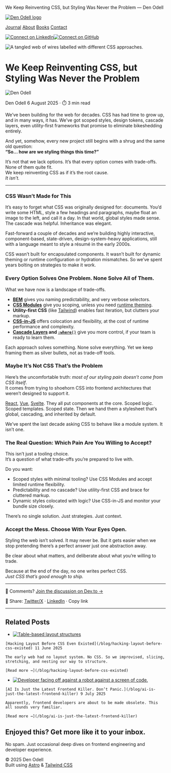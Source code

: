 We Keep Reinventing CSS, but Styling Was Never the Problem — Den Odell   

[![Den Odell logo](/images/logo.avif)](/)

[Journal](/blog) [About](/about) [Books](/books) [Contact](/contact)

 [![Connect on LinkedIn](/images/icons/linked-in.png)](https://www.linkedin.com/in/denodell)[![Connect on GitHub](/images/icons/github.svg)](https://www.github.com/denodell)

 ![A tangled web of wires labelled with different CSS approaches.](/_astro/we-keep-reinventing-css.CfRDnokh_Z2u6Ece.png)

# We Keep Reinventing CSS, but Styling Was Never the Problem

![Den Odell](/_astro/denodell.DblG8bvx_1GVhbp.webp)

Den Odell 6 August 2025 · ⏱️ 3 min read

We’ve been building for the web for decades. CSS has had time to grow up, and in many ways, it has. We’ve got scoped styles, design tokens, cascade layers, even utility-first frameworks that promise to eliminate bikeshedding entirely.

And yet, somehow, every new project still begins with a shrug and the same old question:  
**“So… how are we styling things this time?”**

It’s not that we lack options. It’s that every option comes with trade-offs. None of them quite fit.  
We keep reinventing CSS as if it’s the root cause.  
_It isn’t._

* * *

### CSS Wasn’t Made for This

It’s easy to forget what CSS was originally designed for: documents. You’d write some HTML, style a few headings and paragraphs, maybe float an image to the left, and call it a day. In that world, global styles made sense. The cascade was helpful. Inheritance was elegant.

Fast-forward a couple of decades and we’re building highly interactive, component-based, state-driven, design-system-heavy applications, still with a language meant to style a résumé in the early 2000s.

CSS wasn’t built for encapsulated components. It wasn’t built for dynamic theming or runtime configuration or hydration mismatches. So we’ve spent years bolting on strategies to make it work.

### Every Option Solves One Problem. None Solve All of Them.

What we have now is a landscape of trade-offs.

*   [**BEM**](https://getbem.com) gives you naming predictability, and very verbose selectors.
*   [**CSS Modules**](https://github.com/css-modules/css-modules) give you scoping, unless you need [runtime theming](https://developer.mozilla.org/en-US/docs/Web/CSS/CSS_cascading_variables/Using_CSS_custom_properties).
*   **Utility-first CSS** (like [Tailwind](https://tailwindcss.com)) enables fast iteration, but clutters your markup.
*   [**CSS-in-JS**](https://en.wikipedia.org/wiki/CSS-in-JS) offers colocation and flexibility, at the cost of runtime performance and complexity.
*   **[Cascade Layers](https://css-tricks.com/css-cascade-layers/) and [`:where()`](https://developer.mozilla.org/en-US/docs/Web/CSS/:where)** give you more control, if your team is ready to learn them.

Each approach solves something. None solve everything. Yet we keep framing them as silver bullets, not as trade-off tools.

### Maybe It’s Not CSS That’s the Problem

Here’s the uncomfortable truth: _most of our styling pain doesn’t come from CSS itself_.  
It comes from trying to shoehorn CSS into frontend architectures that weren’t designed to support it.

[React](https://react.dev), [Vue](https://vuejs.org), [Svelte](https://svelte.dev). They all put components at the core. Scoped logic. Scoped templates. Scoped state. Then we hand them a stylesheet that’s global, cascading, and inherited by default.

We’ve spent the last decade asking CSS to behave like a module system. It isn’t one.

### The Real Question: Which Pain Are You Willing to Accept?

This isn’t just a tooling choice.  
It’s a question of what trade-offs you’re prepared to live with.

Do you want:

*   Scoped styles with minimal tooling? Use CSS Modules and accept limited runtime flexibility.
*   Predictability and no cascade? Use utility-first CSS and brace for cluttered markup.
*   Dynamic styles colocated with logic? Use CSS-in-JS and monitor your bundle size closely.

There’s no single solution. Just strategies. Just context.

### Accept the Mess. Choose With Your Eyes Open.

Styling the web isn’t solved. It may never be. But it gets easier when we stop pretending there’s a perfect answer just one abstraction away.

Be clear about what matters, and deliberate about what you’re willing to trade.

Because at the end of the day, no one writes perfect CSS.  
_Just CSS that’s good enough to ship._

* * *

💬 Comments? [Join the discussion on Dev.to →](https://dev.to/denodell/we-keep-reinventing-css-but-styling-was-never-the-problem-2e7p#comments)

🔗 Share: [Twitter/X](https://x.com/intent/tweet?url=https://denodell.com/blog/we-keep-reinventing-css?utm_source=twitter&utm_medium=share_button&utm_campaign=keep_reinventing_css_post) · [LinkedIn](https://www.linkedin.com/sharing/share-offsite/?url=https://denodell.com/blog/we-keep-reinventing-css?utm_source=linkedin&utm_medium=share_button&utm_campaign=keep_reinventing_css_post) · Copy link 

* * *

## Related Posts

*    [![Table-based layout structures](/_astro/hacking-layout-before-css-existed.zxNPI2on_Z18oGa1.png)](/blog/hacking-layout-before-css-existed)
    
    [Hacking Layout Before CSS Even Existed](/blog/hacking-layout-before-css-existed) 11 June 2025
    
    The early web had no layout system. No CSS. So we improvised, slicing, stretching, and nesting our way to structure.
    
    [Read more →](/blog/hacking-layout-before-css-existed)
    
*    [![Developer facing off against a robot against a screen of code.](/_astro/ai-is-just-the-latest-frontend-killer.CuGW2uQ2_Z1CVKeW.png)](/blog/ai-is-just-the-latest-frontend-killer)
    
    [AI Is Just the Latest Frontend Killer. Don’t Panic.](/blog/ai-is-just-the-latest-frontend-killer) 9 July 2025
    
    Apparently, frontend developers are about to be made obsolete. This all sounds very familiar.
    
    [Read more →](/blog/ai-is-just-the-latest-frontend-killer)
    

## Enjoyed this? Get more like it to your inbox.

No spam. Just occasional deep dives on frontend engineering and developer experience.

 

© 2025 Den Odell  
Built using [Astro](https://astro.build) & [Tailwind CSS](https://tailwindcss.com)